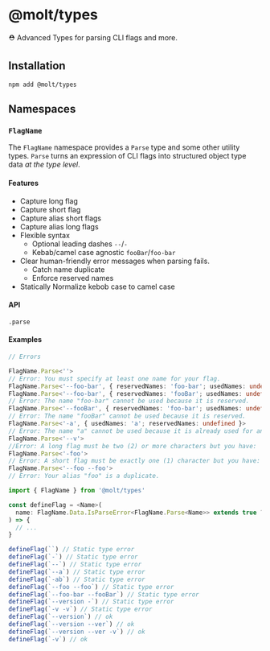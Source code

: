 # @molt/types

⛑ Advanced Types for parsing CLI flags and more.

## Installation

```
npm add @molt/types
```

## Namespaces

### `FlagName`

The `FlagName` namespace provides a `Parse` type and some other utility types. `Parse` turns an expression of CLI flags into structured object type data _at the type level_.

#### Features

- Capture long flag
- Capture short flag
- Capture alias short flags
- Capture alias long flags
- Flexible syntax
  - Optional leading dashes `--`/`-`
  - Kebab/camel case agnostic `fooBar`/`foo-bar`
- Clear human-friendly error messages when parsing fails.
  - Catch name duplicate
  - Enforce reserved names
- Statically Normalize kebob case to camel case

#### API

`.parse`

#### Examples

```ts
// Errors

FlagName.Parse<''>
// Error: You must specify at least one name for your flag.
FlagName.Parse<'--foo-bar', { reservedNames: 'foo-bar'; usedNames: undefined }>
FlagName.Parse<'--foo-bar', { reservedNames: 'fooBar'; usedNames: undefined }>
// Error: The name "foo-bar" cannot be used because it is reserved.
FlagName.Parse<'--fooBar', { reservedNames: 'foo-bar'; usedNames: undefined }>
// Error: The name "fooBar" cannot be used because it is reserved.
FlagName.Parse<'-a', { usedNames: 'a'; reservedNames: undefined }>
// Error: The name "a" cannot be used because it is already used for another flag.
FlagName.Parse<'--v'>
//Error: A long flag must be two (2) or more characters but you have: '--v
FlagName.Parse<'-foo'>
// Error: A short flag must be exactly one (1) character but you have: '-foo'.
FlagName.Parse<'--foo --foo'>
// Error: Your alias "foo" is a duplicate.
```

```ts
import { FlagName } from '@molt/types'

const defineFlag = <Name>(
  name: FlagName.Data.IsParseError<FlagName.Parse<Name>> extends true ? FlagName.Parse<Name> : Name,
) => {
  // ...
}

defineFlag(``) // Static type error
defineFlag(`-`) // Static type error
defineFlag(`--`) // Static type error
defineFlag(`--a`) // Static type error
defineFlag(`-ab`) // Static type error
defineFlag(`--foo --foo`) // Static type error
defineFlag(`--foo-bar --fooBar`) // Static type error
defineFlag(`--version -`) // Static type error
defineFlag(`-v -v`) // Static type error
defineFlag(`--version`) // ok
defineFlag(`--version --ver`) // ok
defineFlag(`--version --ver -v`) // ok
defineFlag(`-v`) // ok
```
